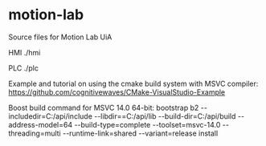 # motion-lab

Source files for Motion Lab UiA

HMI
./hmi

PLC
./plc

Example and tutorial on using the cmake build system with MSVC compiler:
https://github.com/cognitivewaves/CMake-VisualStudio-Example

Boost build command for MSVC 14.0 64-bit:
bootstrap
b2 --includedir=C:/api/include --libdir==C:/api/lib --build-dir=C:/api/build --address-model=64 --build-type=complete --toolset=msvc-14.0 --threading=multi --runtime-link=shared --variant=release install
